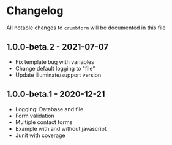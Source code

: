 # Changelog

All notable changes to `crumbform` will be documented in this file

## 1.0.0-beta.2 - 2021-07-07

- Fix template bug with variables
- Change default logging to "file"
- Update illuminate/support version

## 1.0.0-beta.1 - 2020-12-21

- Logging: Database and file
- Form validation
- Multiple contact forms
- Example with and without javascript
- Junit with coverage

